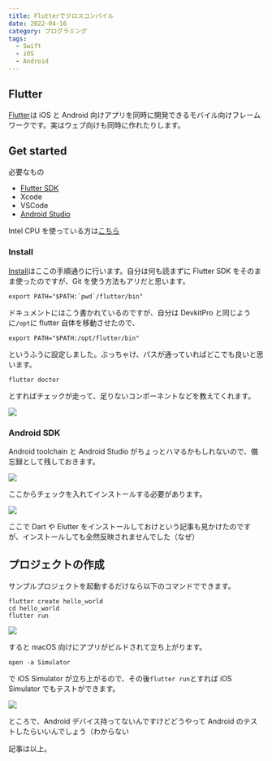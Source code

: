 ```yaml
---
title: Flutterでクロスコンパイル
date: 2022-04-16
category: プログラミング
tags:
  - Swift
  - iOS
  - Android
---
```


## Flutter

[Flutter](https://flutter.dev/)は iOS と Android 向けアプリを同時に開発できるモバイル向けフレームワークです。実はウェブ向けも同時に作れたりします。

## Get started

必要なもの

- [Flutter SDK](https://storage.googleapis.com/flutter_infra_release/releases/stable/macos/flutter_macos_2.10.4-stable.zip)
- Xcode
- VSCode
- [Android Studio](https://redirector.gvt1.com/edgedl/android/studio/install/2021.1.1.23/android-studio-2021.1.1.23-mac_arm.dmg)

Intel CPU を使っている方は[こちら](https://redirector.gvt1.com/edgedl/android/studio/install/2021.1.1.23/android-studio-2021.1.1.23-mac.dmg)

### Install

[Install](https://docs.flutter.dev/get-started/install)はここの手順通りに行います。自分は何も読まずに Flutter SDK をそのまま使ったのですが、Git を使う方法もアリだと思います。

```
export PATH="$PATH:`pwd`/flutter/bin"
```

ドキュメントにはこう書かれているのですが、自分は DevkitPro と同じように`/opt`に flutter 自体を移動させたので、

```
export PATH="$PATH:/opt/flutter/bin"
```

というふうに設定しました。ぶっちゃけ、パスが通っていればどこでも良いと思います。

```
flutter doctor
```

とすればチェックが走って、足りないコンポーネントなどを教えてくれます。

![](https://pbs.twimg.com/media/FQbvJi7VsAMEyfP?format=jpg&name=large)

### Android SDK

Android toolchain と Android Studio がちょっとハマるかもしれないので、備忘録として残しておきます。

![](https://pbs.twimg.com/media/FQc1D1lVQAE00QP?format=jpg&name=4096x4096)

ここからチェックを入れてインストールする必要があります。

![](https://pbs.twimg.com/media/FQc0vG8VsAcnWkL?format=jpg&name=4096x4096)

ここで Dart や Elutter をインストールしておけという記事も見かけたのですが、インストールしても全然反映されませんでした（なぜ）

## プロジェクトの作成

サンプルプロジェクトを起動するだけなら以下のコマンドでできます。

```
flutter create hello_world
cd hello_world
flutter run
```

![](https://pbs.twimg.com/media/FQcTWf-UcAED0HS?format=jpg&name=large)

すると macOS 向けにアプリがビルドされて立ち上がります。

```
open -a Simulator
```

で iOS Simulator が立ち上がるので、その後`flutter run`とすれば iOS Simulator でもテストができます。

![](https://pbs.twimg.com/media/FQc2UDUVQAEsrzJ?format=jpg&name=large)

ところで、Android デバイス持ってないんですけどどうやって Android のテストしたらいいんでしょう（わからない

記事は以上。
